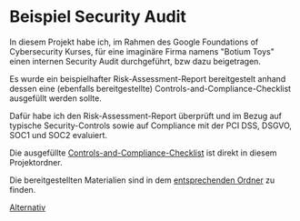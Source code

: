 # Beispiel Security Audit

In diesem Projekt habe ich, im Rahmen des Google Foundations of Cybersecurity Kurses, für eine imaginäre Firma namens "Botium Toys" einen internen Security Audit durchgeführt, bzw dazu beigetragen.

Es wurde ein beispielhafter Risk-Assessment-Report bereitgestelt anhand dessen eine (ebenfalls bereitgestellte) Controls-and-Compliance-Checklist ausgefüllt werden sollte.

Dafür habe ich den Risk-Assessment-Report überprüft und im Bezug auf typische Security-Controls sowie auf Compliance mit der PCI DSS, DSGVO, SOC1 und SOC2 evaluiert.

Die ausgefüllte [Controls-and-Compliance-Checklist](/projects/Example%20Security%20Audit/Controls-and-Compliance-Checklist.pdf) ist direkt in diesem Projektordner.

Die bereitgestellten Materialien sind in dem [entsprechenden Ordner](/projects/Example%20Security%20Audit/Bereitgestellte%20Dateien) zu finden.

[Alternativ](https://github.com/brunkowacodes/brunkowacodes.github.io/tree/main/projects/Example%20Security%20Audit/Bereitgestellte%20Dateien)
